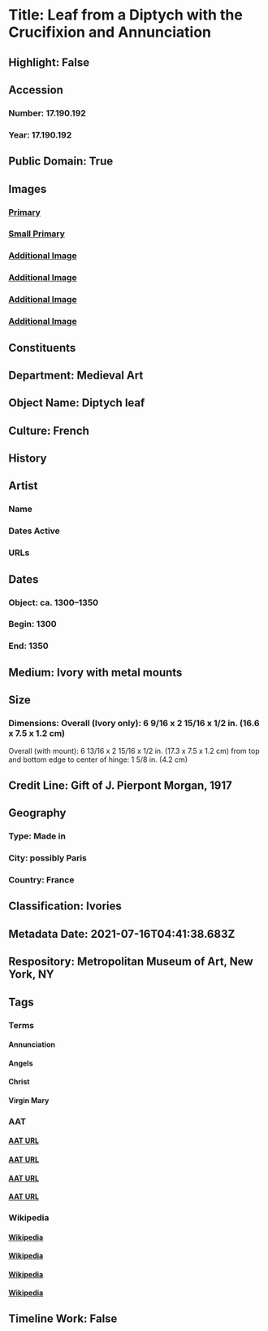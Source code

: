 # Title: Leaf from a Diptych with the Crucifixion and Annunciation
## Highlight: False
## Accession
### Number: 17.190.192
### Year: 17.190.192
## Public Domain: True
## Images
### [Primary](https://images.metmuseum.org/CRDImages/md/original/sf17-190-192s1.jpg)
### [Small Primary](https://images.metmuseum.org/CRDImages/md/web-large/sf17-190-192s1.jpg)
### [Additional Image](https://images.metmuseum.org/CRDImages/md/original/sf17-190-192d1.jpg)
### [Additional Image](https://images.metmuseum.org/CRDImages/md/original/sf17-190-192d2.jpg)
### [Additional Image](https://images.metmuseum.org/CRDImages/md/original/sf17-190-192s2.jpg)
### [Additional Image](https://images.metmuseum.org/CRDImages/md/original/sf17-190-192s3.jpg)
## Constituents
## Department: Medieval Art
## Object Name: Diptych leaf
## Culture: French
## History
## Artist
### Name
### Dates Active
### URLs
## Dates
### Object: ca. 1300–1350
### Begin: 1300
### End: 1350
## Medium: Ivory with metal mounts
## Size
### Dimensions: Overall (Ivory only): 6 9/16 x 2 15/16 x 1/2 in. (16.6 x 7.5 x 1.2 cm)
Overall (with mount): 6 13/16 x 2 15/16 x 1/2 in. (17.3 x 7.5 x 1.2 cm)
from top and bottom edge to center of hinge: 1 5/8 in. (4.2 cm)
## Credit Line: Gift of J. Pierpont Morgan, 1917
## Geography
### Type: Made in
### City: possibly Paris
### Country: France
## Classification: Ivories
## Metadata Date: 2021-07-16T04:41:38.683Z
## Respository: Metropolitan Museum of Art, New York, NY
## Tags
### Terms
#### Annunciation
#### Angels
#### Christ
#### Virgin Mary
### AAT
#### [AAT URL](http://vocab.getty.edu/page/aat/300412102)
#### [AAT URL](http://vocab.getty.edu/page/aat/300379004)
#### [AAT URL](http://vocab.getty.edu/page/ia/901000087)
#### [AAT URL](http://vocab.getty.edu/page/ia/901000032)
### Wikipedia
#### [Wikipedia]()
#### [Wikipedia]()
#### [Wikipedia]()
#### [Wikipedia]()
## Timeline Work: False
